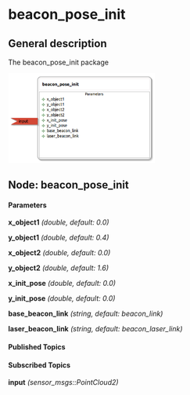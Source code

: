 beacon_pose_init
====================

General description
---------------------
The beacon_pose_init package

<img src="./model/beacon_pose_init.png" width="300px" />

Node: beacon_pose_init
---------------------
#### Parameters
**x_object1** *(double, default: 0.0)*
<!--- protected region x_object1 on begin -->
<!--- protected region x_object1 end -->

**y_object1** *(double, default: 0.4)*
<!--- protected region y_object1 on begin -->
<!--- protected region y_object1 end -->

**x_object2** *(double, default: 0.0)*
<!--- protected region x_object2 on begin -->
<!--- protected region x_object2 end -->

**y_object2** *(double, default: 1.6)*
<!--- protected region y_object2 on begin -->
<!--- protected region y_object2 end -->

**x_init_pose** *(double, default: 0.0)*
<!--- protected region x_init_pose on begin -->
<!--- protected region x_init_pose end -->

**y_init_pose** *(double, default: 0.0)*
<!--- protected region y_init_pose on begin -->
<!--- protected region y_init_pose end -->

**base_beacon_link** *(string, default: beacon_link)*
<!--- protected region base_beacon_link on begin -->
<!--- protected region base_beacon_link end -->

**laser_beacon_link** *(string, default: beacon_laser_link)*
<!--- protected region laser_beacon_link on begin -->
<!--- protected region laser_beacon_link end -->


#### Published Topics

#### Subscribed Topics
**input** *(sensor_msgs::PointCloud2)*   
<!--- protected region input on begin -->
<!--- protected region input end -->



